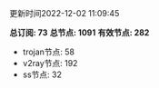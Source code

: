 更新时间2022-12-02 11:09:45

**总订阅: 73**
**总节点: 1091**
**有效节点: 282**
- trojan节点: 58
- v2ray节点: 192
- ss节点: 32
